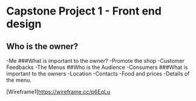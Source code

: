 
#	Capstone Project 1 - Front end design


## Who is the owner?
-Me
###What is important to the owner?
-Promote the shop
-Customer Feedbacks
-The Menus
##Who is the Audience
-Consumers
###What is important to the owners
-Location 
-Contacts
-Food and prices
-Details of the menu.


[Wireframe1]https://wireframe.cc/p6EqLu



